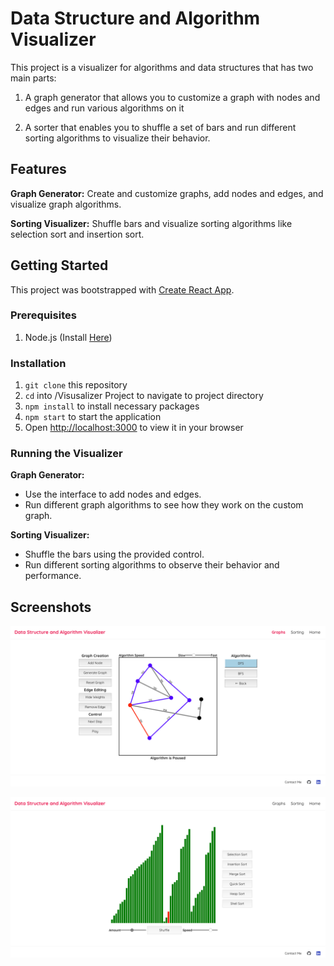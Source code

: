
# Data Structure and Algorithm Visualizer

This project is a visualizer for algorithms and data structures that has two main parts:

1. A graph generator that allows you to customize a graph with nodes and edges and run various algorithms on it

2. A sorter that enables you to shuffle a set of bars and run different sorting algorithms to visualize their behavior.
## Features
**Graph Generator:** Create and customize graphs, add nodes and edges, and visualize graph algorithms.

**Sorting Visualizer:** Shuffle bars and visualize sorting algorithms like selection sort and insertion sort.

## Getting Started

This project was bootstrapped with [Create React App](https://github.com/facebook/create-react-app).

### Prerequisites
1. Node.js (Install [Here](https://nodejs.org/en/download/prebuilt-installer))

### Installation
 1. `git clone` this repository
 2. `cd` into /Visusalizer Project to navigate to project directory
 3. `npm install` to install necessary packages
 4. `npm start` to start the application
 5. Open [http://localhost:3000](http://localhost:3000) to view it in your browser

### Running the Visualizer
**Graph Generator:** 
 - Use the interface to add nodes and edges.
 - Run different graph algorithms to see how they work on the custom graph.

**Sorting Visualizer:**
-   Shuffle the bars using the provided control.
-   Run different sorting algorithms to observe their behavior and performance.

## Screenshots

![Graph Screenshot](<Visusalizer Project/public/README pics/Graph Screenshot.png?>)

![Sorting Screenshot](<Visusalizer Project/public/README pics/Sorting Screenshot.png?>)

